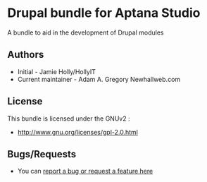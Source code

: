 # Drupal bundle for Aptana Studio

A bundle to aid in the development of Drupal modules

## Authors

* Initial - Jamie Holly/HollyIT
* Current maintainer - Adam A. Gregory Newhallweb.com


## License

This bundle is licensed under the GNUv2 :

* http://www.gnu.org/licenses/gpl-2.0.html

## Bugs/Requests

* You can [report a bug or request a feature here](https://github.com/arcaneadam/Drupal-Bundle-for-Aptana/issues)